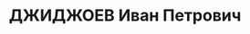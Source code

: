 ---
title: ДЖИДЖОЕВ Иван Петрович
description: "- расстрелян 1937, член РКП(б) Образование \t окончил Московский коммунистический\
  \ университет Послужной список \t член Исполнительного комитета Коммунистического\
  \ Интернационала Молодёжи \t ответственный секретарь Областного комитета ЛКСМ Грузии\
  \ Автономной области Юго-Осетии \t заведующий Агитационно-пропагандистским отделом\
  \ Областного комитета КП(б) Грузии Автономной области Юго- \t    Осетии 1936 - 1937\t\
  \ председатель ЦИК Автономной области Юго-Осетии - Юго-Осетинской автономной области\
  \ 1937\t арестован"
---